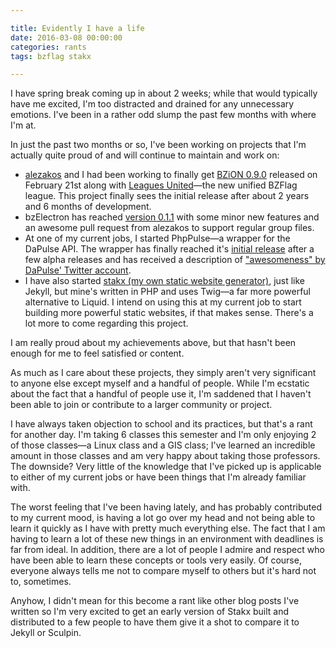 ```yaml
---

title: Evidently I have a life
date: 2016-03-08 00:00:00
categories: rants
tags: bzflag stakx

---
```


I have spring break coming up in about 2 weeks; while that would typically have me excited, I'm too distracted and drained for any unnecessary emotions. I've been in a rather odd slump the past few months with where I'm at.

In just the past two months or so, I've been working on projects that I'm actually quite proud of and will continue to maintain and work on:

- [alezakos](https://github.com/kongr45gpen) and I had been working to finally get [BZiON 0.9.0](https://github.com/allejo/bzion/releases/tag/v0.9.0) released on February 21st along with [Leagues United](http://leaguesunited.org/news/316)—the new unified BZFlag league. This project finally sees the initial release after about 2 years and 6 months of development.
- bzElectron has reached [version 0.1.1](https://github.com/allejo/bzelectron/releases/tag/v0.1.1) with some minor new features and an awesome pull request from alezakos to support regular group files.
- At one of my current jobs, I started PhpPulse—a wrapper for the DaPulse API. The wrapper has finally reached it's [initial release](https://github.com/allejo/PhpPulse/releases/tag/0.1.0) after a few alpha releases and has received a description of ["awesomeness" by DaPulse' Twitter account](https://twitter.com/dapulseLabs/status/679654705841176576).
- I have also started [stakx (my own static website generator)](https://github.com/allejo/stakx), just like Jekyll, but mine's written in PHP and uses Twig—a far more powerful alternative to Liquid. I intend on using this at my current job to start building more powerful static websites, if that makes sense. There's a lot more to come regarding this project.

I am really proud about my achievements above, but that hasn't been enough for me to feel satisfied or content.

As much as I care about these projects, they simply aren't very significant to anyone else except myself and a handful of people. While I'm ecstatic about the fact that a handful of people use it, I'm saddened that I haven't been able to join or contribute to a larger community or project.

I have always taken objection to school and its practices, but that's a rant for another day. I'm taking 6 classes this semester and I'm only enjoying 2 of those classes—a Linux class and a GIS class; I've learned an incredible amount in those classes and am very happy about taking those professors. The downside? Very little of the knowledge that I've picked up is applicable to either of my current jobs or have been things that I'm already familiar with.

The worst feeling that I've been having lately, and has probably contributed to my current mood, is having a lot go over my head and not being able to learn it quickly as I have with pretty much everything else. The fact that I am having to learn a lot of these new things in an environment with deadlines is far from ideal. In addition, there are a lot of people I admire and respect who have been able to learn these concepts or tools very easily. Of course, everyone always tells me not to compare myself to others but it's hard not to, sometimes.

Anyhow, I didn't mean for this become a rant like other blog posts I've written so I'm very excited to get an early version of Stakx built and distributed to a few people to have them give it a shot to compare it to Jekyll or Sculpin.
